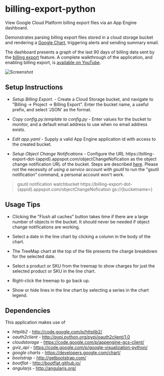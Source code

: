 # billing-export-python

View Google Cloud Platform billing export files via an App Engine dashboard.

Demonstrates parsing billing export files stored in a cloud storage bucket and rendering a <a href="https://developers.google.com/chart/">Google Chart</a>, triggering alerts and sending summary email.

The dashboard presents a graph of the last 90 days of billing data sent by the  <a href="http://googlecloudplatform.blogspot.com/2013/12/ow-get-programmatic-access-to-your-billing-data-with-new-billing-api.html">billing export</a> feature. A complete walkthrough of the application, and enabling billing export, is <a href="https://www.youtube.com/watch?v=L3-e9imswtk">available on YouTube</a>.



![Screenshot](https://storage.googleapis.com/platform-demo-billing-export-backup/Selection_142.png "Screenshot")



## Setup Instructions

* *Setup Billing Export*. - Create a Cloud Storage bucket, and navigate to "Billing → Project → Billing Export". Enter the bucket name, a useful prefix, and select 'JSON' as the format.

* *Copy config.py.template to config.py* -  Enter values for the bucket to monitor, and a default email address to use when no email address exists.

* *Edit app.yaml* -  Supply a valid App Engine application id with access to the created bucket.

* *Setup Object Change Notifications* - Configure the URL https://billing-export-dot-{appid}.appspot.com/objectChangeNofication as the object change notification URL of the bucket. Steps are described <a href="https://developers.google.com/storage/docs/object-change-notification">here</a>. Please not the necessity of *using a service account with gsutil* to run the "gsutil notification" command, a personal account won't work.

> gsutil notification watchbucket  https://billing-export-dot-{appid}.appspot.com/objectChangeNofication gs://{bucketname>}


## Usage Tips

* Clicking the "Flush all caches" button takes time if there are a large number of objects in the bucket. It should never be needed if object change notifications are working.

* Select a date in the line chart by clicking a column in the body of the chart.

* The TreeMap chart at the top of the file presents the charge breakdown for the selected date.

* Select a product or SKU from the treemap to show charges for just the selected product or SKU in the line chart.

* Right-click the treemap to go back up.

* Show or hide lines in the line chart by selecting a series in the chart legend.


## Dependencies

This application makes use of

- *httplib2* -   http://code.google.com/p/httplib2/
- *oauth2client* - http://pypi.python.org/pypi/oauth2client/1.0
- *cloudstorage* - https://code.google.com/p/appengine-gcs-client/
- *gviz_api* - https://code.google.com/p/google-visualization-python/
- *google charts* - https://developers.google.com/chart/
- *bootstrap* - http://getbootstrap.com/
- *bootflat* - http://bootflat.github.io/
- *angularjs* - http://angularjs.org/
